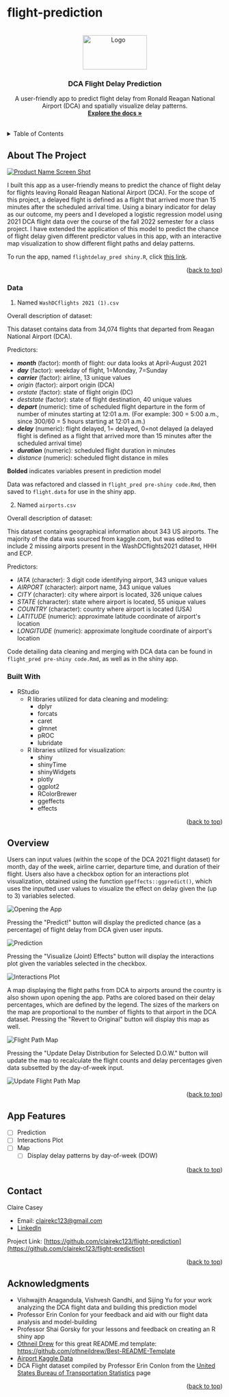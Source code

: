 # flight-prediction

<!-- PROJECT LOGO -->
<br />
<div align="center">
  <a href="https://github.com/clairekc123/flight-prediction">
    <img src="flight_map.jpg" alt="Logo" width="150" height="80">
  </a>

<h3 align="center">DCA Flight Delay Prediction</h3>

  <p align="center">
    A user-friendly app to predict flight delay from Ronald Reagan National Airport (DCA) and spatially visualize delay patterns.
    <br />
    <a href="https://github.com/clairekc123/flight-prediction"><strong>Explore the docs »</strong></a>
    <br />
    <br />
  </p>
</div>



<!-- TABLE OF CONTENTS -->
<details>
  <summary>Table of Contents</summary>
  <ol>
    <li>
      <a href="#about-the-project">About The Project</a>
      <ul>
        <li><a href="#data">Data</a></li>
        <li><a href="#built-with">Built With</a></li>
      </ul>
    </li>
    <li><a href="#overview">Overview</a></li>
    <li><a href="#app-features">App Features</a></li>
    <li><a href="#contact">Contact</a></li>
    <li><a href="#acknowledgments">Acknowledgments</a></li>
  </ol>
</details>



<!-- ABOUT THE PROJECT -->
## About The Project

[![Product Name Screen Shot][flight_map]](flight_map.jpg "flight_map")

I built this app as a user-friendly means to predict the chance of flight delay for flights leaving Ronald Reagan National Airport (DCA). For the scope of this project, a delayed flight is defined as a flight that arrived more than 15 minutes after the scheduled arrival time. Using a binary indicator for delay as our outcome, my peers and I developed a logistic regression model using 2021 DCA flight data over the course of the fall 2022 semester for a class project. I have extended the application of this model to predict the chance of flight delay given different predictor values in this app, with an interactive map visualization to show different flight paths and delay patterns. 

To run the app, named `flightdelay_pred shiny.R`, click [this link](https://cecasey.shinyapps.io/DCA_flight_delay_prediction/).


<p align="right">(<a href="#readme-top">back to top</a>)</p>

### Data 

1. Named `WashDCflights 2021 (1).csv`

Overall description of dataset:

This dataset contains data from 34,074 flights that departed from Reagan National Airport (DCA). 

Predictors: 
* __*month*__ (factor): month of flight: our data looks at April-August 2021
* __*day*__ (factor): weekday of flight, 1=Monday, 7=Sunday
* __*carrier*__ (factor): airline, 13 unique values
* *origin* (factor): airport origin (DCA)
* *orstate* (factor): state of flight origin (DC)
* *deststate* (factor): state of flight destination, 40 unique values
* __*depart*__ (numeric): time of scheduled flight departure in the form of number of minutes starting at 12:01 a.m. (For example: 300 = 5:00 a.m., since 300/60 = 5 hours starting at 12:01 a.m.)
* __*delay*__ (numeric): flight delayed, 1= delayed, 0=not delayed (a delayed flight is defined as a flight that arrived more than 15 minutes after the scheduled arrival time)
* __*duration*__ (numeric): scheduled flight duration in minutes
* *distance* (numeric): scheduled flight distance in miles

**Bolded** indicates variables present in prediction model 

Data was refactored and classed in `flight_pred pre-shiny code.Rmd`, then saved to `flight.data` for use in the shiny app. 

2. Named `airports.csv`

Overall description of dataset:

This dataset contains geographical information about 343 US airports. The majority of the data was sourced from kaggle.com, but was edited to include 2 missing airports present in the WashDCflights2021 dataset, HHH and ECP.

Predictors:
* *IATA* (character): 3 digit code identifying airport, 343 unique values
* *AIRPORT* (character): airport name, 343 unique values
* *CITY* (character): city where airport is located, 326 unique calues
* *STATE* (character): state where airport is located, 55 unique values
* *COUNTRY* (character): country where airport is located (USA)
* *LATITUDE* (numeric): approximate latitude coordinate of airport's location
* *LONGITUDE* (numeric): approximate longitude coordinate of airport's location
  
Code detailing data cleaning and merging with DCA data can be found in `flight_pred pre-shiny code.Rmd`, as well as in the shiny app.

### Built With

* RStudio
  * R libraries utilized for data cleaning and modeling:
    * dplyr
    * forcats
    * caret
    * glmnet
    * pROC
    * lubridate
  * R libraries utilized for visualization:
    * shiny
    * shinyTime
    * shinyWidgets
    * plotly
    * ggplot2
    * RColorBrewer
    * ggeffects
    * effects

<p align="right">(<a href="#readme-top">back to top</a>)</p>



<!-- OVERVIEW -->
## Overview

Users can input values (within the scope of the DCA 2021 flight dataset) for month, day of the week, airline carrier, departure time, and duration of their flight. Users also have a checkbox option for an interactions plot visualization, obtained using the function `ggeffects::ggpredict()`, which uses the inputted user values to visualize the effect on delay given the (up to 3)  variables selected. 


![Opening the App](DCAflight_shiny1.jpg)


Pressing the "Predict!" button will display the predicted chance (as a percentage) of flight delay from DCA given user inputs. 

![Prediction](DCAflight_shiny2.jpg)

Pressing the "Visualize (Joint) Effects" button will display the interactions plot given the variables selected in the checkbox.

![Interactions Plot](DCAflight_shiny3.jpg)

A map displaying the flight paths from DCA to airports around the country is also shown upon opening the app. Paths are colored based on their delay percentages, which are defined by the legend. The sizes of the markers on the map are proportional to the number of flights to that airport in the DCA dataset. Pressing the "Revert to Original" button will display this map as well.

![Flight Path Map](DCAflight_shiny4.jpg)

Pressing the "Update Delay Distribution for Selected D.O.W." button will update the map to recalculate the flight counts and delay percentages given data subsetted by the day-of-week input. 

![Update Flight Path Map](DCAflight_shiny5.jpg)


<p align="right">(<a href="#readme-top">back to top</a>)</p>



<!-- APP FEATURES -->
## App Features

- [ ] Prediction
- [ ] Interactions Plot
- [ ] Map
    - [ ] Display delay patterns by day-of-week (DOW)

<p align="right">(<a href="#readme-top">back to top</a>)</p>



<!-- CONTACT -->
## Contact

Claire Casey 
-  Email: clairekc123@gmail.com
-  [LinkedIn](https://www.linkedin.com/in/claire-casey-3953221a1/)

Project Link: [https://github.com/clairekc123/flight-prediction](https://github.com/clairekc123/flight-prediction)

<p align="right">(<a href="#readme-top">back to top</a>)</p>



<!-- ACKNOWLEDGMENTS -->
## Acknowledgments

* Vishwajith Anagandula, Vishvesh Gandhi, and Sijing Yu for your work analyzing the DCA flight data and building this prediction model
* Professor Erin Conlon for your feedback and aid with our flight data analysis and model-building
* Professor Shai Gorsky for your lessons and feedback on creating an R shiny app
* [Othneil Drew](https://github.com/othneildrew) for this great README.md template: https://github.com/othneildrew/Best-README-Template
* [Airport Kaggle Data](https://www.kaggle.com/datasets/aravindram11/list-of-us-airports)
* DCA Flight dataset compiled by Professor Erin Conlon from the [United States Bureau of Transportation Statistics](https://www.transtats.bts.gov/HomeDrillChart_Month.asp?5ry_lrn4=FDFE&N44_Qry=E&5ry_Pn44vr4=DDD&5ry_Nv42146=QPN&heY_fryrp6lrn4=FDFG&heY_fryrp6Z106u=K) page


<p align="right">(<a href="#readme-top">back to top</a>)</p>



<!-- MARKDOWN LINKS & IMAGES -->
<!-- https://www.markdownguide.org/basic-syntax/#reference-style-links -->
[flight_map]: flight_map.jpg
[Laravel.com]: https://img.shields.io/badge/Laravel-FF2D20?style=for-the-badge&logo=laravel&logoColor=white
[Laravel-url]: https://laravel.com
 
